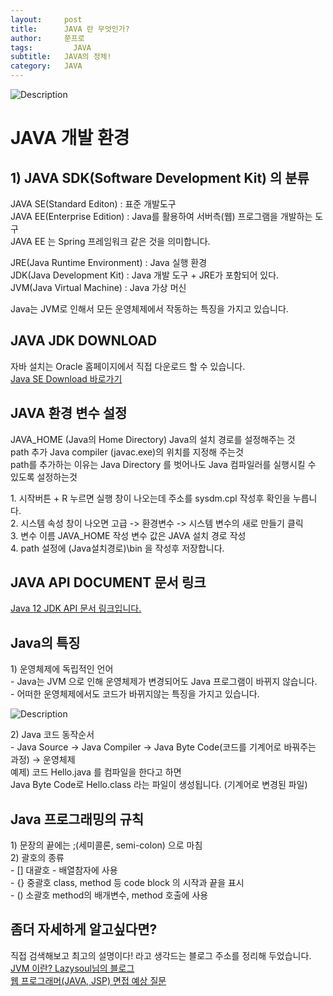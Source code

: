 ```yaml
---
layout:     post
title:      JAVA 란 무엇인가?
author:     쭌프로
tags: 		  JAVA
subtitle:   JAVA의 정체!
category:   JAVA
---
```

<!-- Start Writing Below in Markdown -->

![Description](https://alalstjr.github.io/jjunpro.github.io/img/java_bg.png)

# JAVA 개발 환경

## 1) JAVA SDK(Software Development Kit) 의 분류

<p>
  JAVA SE(Standard Editon) : 표준 개발도구 <br/>
  JAVA EE(Enterprise Edition) : Java를 활용하여 서버측(웹) 프로그램을 개발하는 도구 <br/>
  JAVA EE 는 Spring 프레임워크 같은 것을 의미합니다.
</p>

<p>
  JRE(Java Runtime Environment) : Java 실행 환경 <br/>
  JDK(Java Development Kit) : Java 개발 도구 + JRE가 포함되어 있다. <br/>
  JVM(Java Virtual Machine) : Java 가상 머신
</p>

<p>
  Java는 JVM로 인해서 모든 운영체제에서 작동하는 특징을 가지고 있습니다.
</p>

## JAVA JDK DOWNLOAD

<p>
  자바 설치는 Oracle 홈페이지에서 직접 다운로드 할 수 있습니다.<br/>
  <a href="https://www.oracle.com/technetwork/java/javase/downloads/index.html">Java SE Download 바로가기</a>
</p>

## JAVA 환경 변수 설정

<p>
  JAVA_HOME (Java의 Home Directory) Java의 설치 경로를 설정해주는 것 <br/>
  path 추가 Java compiler (javac.exe)의 위치를 지정해 주는것 <br/>
  path를 추가하는 이유는 Java Directory 를 벗어나도 Java 컴파일러를 실행시킬 수 있도록 설정하는것
</p>

<p>
  1. 시작버튼 + R 누르면 실행 창이 나오는데 주소를 sysdm.cpl 작성후 확인을 누릅니다. <br/>
  2. 시스템 속성 창이 나오면 고급 -> 환경변수 -> 시스템 변수의 새로 만들기 클릭 <br/>
  3. 변수 이름 JAVA_HOME 작성 변수 값은 JAVA 설치 경로 작성  <br/>
  4. path 설정에 (Java설치경로)\bin 을 작성후 저장합니다. 
</p>

## JAVA API DOCUMENT 문서 링크

<a href="https://docs.oracle.com/en/java/javase/12/docs/api/index.html">Java 12 JDK API 문서 링크입니다.</a>

## Java의 특징

<p>
  1) 운영체제에 독립적인 언어 <br/>
  - Java는 JVM 으로 인해 운영체제가 변경되어도 Java 프로그램이 바뀌지 않습니다. <br/>
  - 어떠한 운영체제에서도 코드가 바뀌지않는 특징을 가지고 있습니다.
</p>

![Description](https://alalstjr.github.io/jjunpro.github.io/img/2019-04-04-1.png)

<p>
  2) Java 코드 동작순서 <br/>
  - Java Source -> Java Compiler -> Java Byte Code(코드를 기계어로 바꿔주는 과정) -> 운영체제 <br/>
  예제) 코드 Hello.java 를 컴파일을 한다고 하면 <br/>
  Java Byte Code로 Hello.class 라는 파일이 생성됩니다. (기계어로 변경된 파일)<br/>
</p>

## Java 프로그래밍의 규칙
<p>
  1) 문장의 끝에는 ;(세미콜론, semi-colon) 으로 마침 <br/>
  2) 괄호의 종류 <br/>
    - [] 대괄호 - 배열참자에 사용 <br/>
    - {} 중괄호 class, method 등 code block 의 시작과 끝을 표시 <br/>
    - () 소괄호 method의 배개변수, method 호출에 사용
</p>

## 좀더 자세하게 알고싶다면?
직접 검색해보고 최고의 설명이다! 라고 생각드는 블로그 주소를 정리해 두었습니다. <br/>
<a href="https://medium.com/@lazysoul/jvm-%EC%9D%B4%EB%9E%80-c142b01571f2">JVM 이란? Lazysoul님의 블로그</a> <br/>
<a href="https://hahahoho5915.tistory.com/16">웹 프로그래머(JAVA, JSP) 면접 예상 질문</a>
